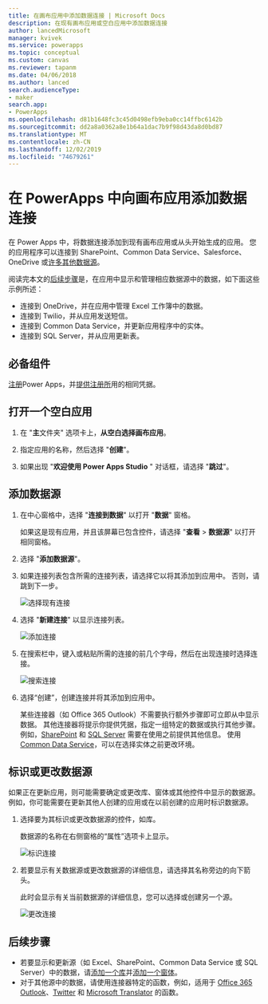 ```yaml
---
title: 在画布应用中添加数据连接 | Microsoft Docs
description: 在现有画布应用或空白应用中添加数据连接
author: lancedMicrosoft
manager: kvivek
ms.service: powerapps
ms.topic: conceptual
ms.custom: canvas
ms.reviewer: tapanm
ms.date: 04/06/2018
ms.author: lanced
search.audienceType:
- maker
search.app:
- PowerApps
ms.openlocfilehash: d81b1648fc3c45d0498efb9eba0cc14ffbc6142b
ms.sourcegitcommit: dd2a8a0362a8e1b64a1dac7b9f98d43da8d0bd87
ms.translationtype: MT
ms.contentlocale: zh-CN
ms.lasthandoff: 12/02/2019
ms.locfileid: "74679261"
---
```

# <a name="add-a-data-connection-to-a-canvas-app-in-powerapps"></a>在 PowerApps 中向画布应用添加数据连接

在 Power Apps 中，将数据连接添加到现有画布应用或从头开始生成的应用。 您的应用程序可以连接到 SharePoint、Common Data Service、Salesforce、OneDrive 或[许多其他数据源](connections-list.md)。

阅读完本文的[后续步骤](#next-steps)是，在应用中显示和管理相应数据源中的数据，如下面这些示例所述：

* 连接到 OneDrive，并在应用中管理 Excel 工作簿中的数据。
* 连接到 Twilio，并从应用发送短信。
* 连接到 Common Data Service，并更新应用程序中的实体。
* 连接到 SQL Server，并从应用更新表。

## <a name="prerequisites"></a>必备组件

[注册](../signup-for-powerapps.md)Power Apps，并[提供注册所](https://make.powerapps.com?utm_source=padocs&utm_medium=linkinadoc&utm_campaign=referralsfromdoc)用的相同凭据。

## <a name="open-a-blank-app"></a>打开一个空白应用

1. 在 "**主**文件夹" 选项卡上，**从空白选择画布应用**。

1. 指定应用的名称，然后选择 "**创建**"。

1. 如果出现 "**欢迎使用 Power Apps Studio** " 对话框，请选择 "**跳过**"。

## <a name="add-data-source"></a>添加数据源

1. 在中心窗格中，选择 "**连接到数据**" 以打开 "**数据**" 窗格。

    如果这是现有应用，并且该屏幕已包含控件，请选择 "**查看** > **数据源**" 以打开相同窗格。

1. 选择 "**添加数据源**"。

1. 如果连接列表包含所需的连接列表，请选择它以将其添加到应用中。 否则，请跳到下一步。

    ![选择现有连接](./media/add-data-connection/choose-existing-connection.png)

1. 选择 "**新建连接**" 以显示连接列表。

    ![添加连接](./media/add-data-connection/add-connection.png)

1. 在搜索栏中，键入或粘贴所需的连接的前几个字母，然后在出现连接时选择连接。

    ![搜索连接](./media/add-data-connection/search-connections.png)

1. 选择“创建”，创建连接并将其添加到应用中。

    某些连接器（如 Office 365 Outlook）不需要执行额外步骤即可立即从中显示数据。 其他连接器将提示你提供凭据，指定一组特定的数据或执行其他步骤。 例如，[SharePoint](connections/connection-sharepoint-online.md) 和 [SQL Server](connections/connection-azure-sqldatabase.md) 需要在使用之前提供其他信息。 使用[Common Data Service](connections/connection-common-data-service.md)，可以在选择实体之前更改环境。

## <a name="identify-or-change-a-data-source"></a>标识或更改数据源
如果正在更新应用，则可能需要确定或更改库、窗体或其他控件中显示的数据源。 例如，你可能需要在更新其他人创建的应用或在以前创建的应用时标识数据源。

1. 选择要为其标识或更改数据源的控件，如库。

    数据源的名称在右侧窗格的“属性”选项卡上显示。

    ![标识连接](./media/add-data-connection/identify-connection.png)

1. 若要显示有关数据源或更改数据源的详细信息，请选择其名称旁边的向下箭头。

    此时会显示有关当前数据源的详细信息，您可以选择或创建另一个源。

    ![更改连接](./media/add-data-connection/change-connection.png)

## <a name="next-steps"></a>后续步骤

* 若要显示和更新源（如 Excel、SharePoint、Common Data Service 或 SQL Server）中的数据，请[添加一个库](add-gallery.md)并[添加一个窗体](add-form.md)。
* 对于其他源中的数据，请使用连接器特定的函数，例如，适用于 [Office 365 Outlook](connections/connection-office365-outlook.md)、[Twitter](connections/connection-twitter.md) 和 [Microsoft Translator](connections/connection-microsoft-translator.md) 的函数。
